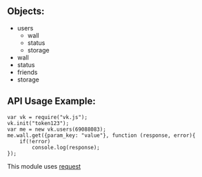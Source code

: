 Objects:
---------
* users
	* wall
	* status
	* storage
* wall
* status
* friends
* storage

API Usage Example:
------------------
````
var vk = require("vk.js");
vk.init("token123");
var me = new vk.users(69088083);
me.wall.get({param_key: "value"}, function (response, error){
	if(!error)
		console.log(response);
});
````

This module uses [request](https://github.com/request/request)

